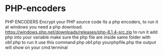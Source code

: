 # PHP-encoders
PHP ENCODERS Encrypt your PHP source code
Its a php encoders, to run it at windows you need a php 
download. https://windows.php.net/downloads/releases/php-8.1.4-src.zip
to run it add php into your variable 
make sure the php file are inside same folder with obf.php
to run it use this command php obf.php yourphpfile.php the output will show on your cmd terminal
